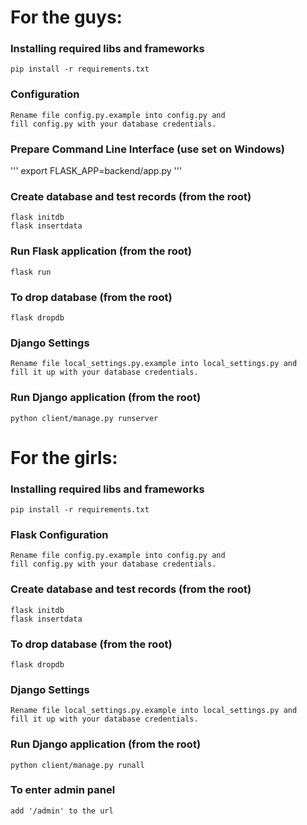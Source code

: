 # For the guys:

### Installing required libs and frameworks
```
pip install -r requirements.txt
```
### Configuration
```
Rename file config.py.example into config.py and 
fill config.py with your database credentials.
```
### Prepare Command Line Interface (use set on Windows)
'''
export FLASK_APP=backend/app.py
'''
### Create database and test records (from the root)
```
flask initdb
flask insertdata
```

### Run Flask application (from the root)
```
flask run
```

### To drop database (from the root)
```
flask dropdb
```

### Django Settings
```
Rename file local_settings.py.example into local_settings.py and
fill it up with your database credentials.
```

### Run Django application (from the root)
```
python client/manage.py runserver
```

#
# For the girls:

### Installing required libs and frameworks
```
pip install -r requirements.txt
```
### Flask Configuration
```
Rename file config.py.example into config.py and
fill config.py with your database credentials.
```

### Create database and test records (from the root)
```
flask initdb
flask insertdata
```
### To drop database (from the root)
```
flask dropdb
```

### Django Settings
```
Rename file local_settings.py.example into local_settings.py and
fill it up with your database credentials.
```

### Run Django application (from the root)
```
python client/manage.py runall
```

### To enter admin panel
```
add '/admin' to the url
```
